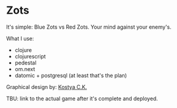 # Zots

It's simple: Blue Zots vs Red Zots. Your mind against your enemy's.

What I use:
- clojure
- clojurescript
- pedestal
- om.next
- datomic + postgresql (at least that's the plan)

Graphical design by: [Kostya C.K.](http://www.altermade.com)

TBU: link to the actual game after it's complete and deployed.
